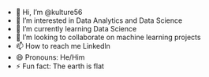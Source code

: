 - 👋 Hi, I’m @kulture56
- 👀 I’m interested in Data Analytics and Data Science
- 🌱 I’m currently learning Data Science
- 💞️ I’m looking to collaborate on machine learning projects
- 📫 How to reach me Linkedln
- 😄 Pronouns: He/Him
- ⚡ Fun fact: The earth is flat

<!---
kulture56/kulture56 is a ✨ special ✨ repository because its `README.md` (this file) appears on your GitHub profile.
You can click the Preview link to take a look at your changes.
--->
